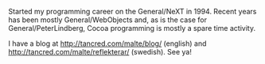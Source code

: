 Started my programming career on the General/NeXT in 1994. Recent years has been mostly General/WebObjects and, as is the case for General/PeterLindberg, Cocoa programming is mostly a spare time activity.

I have a blog at http://tancred.com/malte/blog/ (english) and http://tancred.com/malte/reflekterar/ (swedish). See ya!